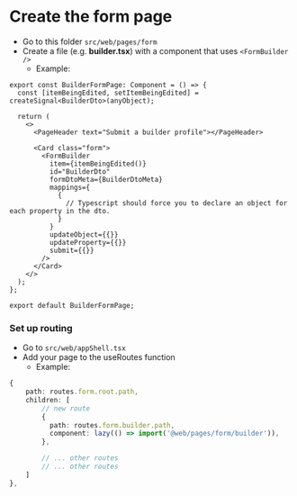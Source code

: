 # Create the form page

- Go to this folder `src/web/pages/form`
- Create a file (e.g. **builder.tsx**) with a component that uses `<FormBuilder />`
  - Example:

```tsx
export const BuilderFormPage: Component = () => {
  const [itemBeingEdited, setItemBeingEdited] = createSignal<BuilderDto>(anyObject);

  return (
    <>
      <PageHeader text="Submit a builder profile"></PageHeader>

      <Card class="form">
        <FormBuilder
          item={itemBeingEdited()}
          id="BuilderDto"
          formDtoMeta={BuilderDtoMeta}
          mappings={
            {
              // Typescript should force you to declare an object for each property in the dto.
            }
          }
          updateObject={{}}
          updateProperty={{}}
          submit={{}}
        />
      </Card>
    </>
  );
};

export default BuilderFormPage;
```

### Set up routing

- Go to `src/web/appShell.tsx`
- Add your page to the useRoutes function
  - Example:

```ts
{
    path: routes.form.root.path,
    children: [
        // new route
        {
          path: routes.form.builder.path,
          component: lazy(() => import('@web/pages/form/builder')),
        },

        // ... other routes
        // ... other routes
    ]
},
```
